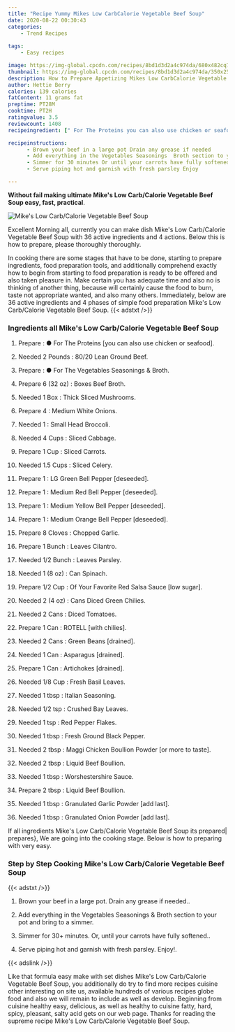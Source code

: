 ```yaml
---
title: "Recipe Yummy Mikes Low CarbCalorie Vegetable Beef Soup"
date: 2020-08-22 00:30:43
categories:
    - Trend Recipes
    
tags:
    - Easy recipes

image: https://img-global.cpcdn.com/recipes/8bd1d3d2a4c974da/680x482cq70/mikes-low-carbcalorie-vegetable-beef-soup-recipe-main-photo.jpg
thumbnail: https://img-global.cpcdn.com/recipes/8bd1d3d2a4c974da/350x250cq70/mikes-low-carbcalorie-vegetable-beef-soup-recipe-main-photo.jpg
description: How to Prepare Appetizing Mikes Low CarbCalorie Vegetable Beef Soup with 36 ingredients and 4 stages of easy cooking.
author: Hettie Berry
calories: 139 calories
fatContent: 11 grams fat
preptime: PT28M
cooktime: PT2H
ratingvalue: 3.5
reviewcount: 1408
recipeingredient: [" For The Proteins you can also use chicken or seafood", "2 Pounds8020 Lean Ground Beef", " For The Vegetables Seasonings  Broth", "6 (32 oz)Boxes Beef Broth", "1 BoxThick Sliced Mushrooms", "4Medium White Onions", "1Small Head Broccoli", "4 CupsSliced Cabbage", "1 CupSliced Carrots", "1.5 CupsSliced Celery", "1LG Green Bell Pepper deseeded", "1Medium Red Bell Pepper deseeded", "1Medium Yellow Bell Pepper deseeded", "1Medium Orange Bell Pepper deseeded", "8 ClovesChopped Garlic", "1 BunchLeaves Cilantro", "1/2 BunchLeaves Parsley", "1 (8 oz)Can Spinach", "1/2 CupOf Your Favorite Red Salsa Sauce low sugar", "2 (4 oz)Cans Diced Green Chilies", "2 CansDiced Tomatoes", "1 CanROTELL with chilies", "2 CansGreen Beans drained", "1 CanAsparagus drained", "1 CanArtichokes drained", "1/8 CupFresh Basil Leaves", "1 tbspItalian Seasoning", "1/2 tspCrushed Bay Leaves", "1 tspRed Pepper Flakes", "1 tbspFresh Ground Black Pepper", "2 tbspMaggi Chicken Boullion Powder or more to taste", "2 tbspLiquid Beef Boullion", "1 tbspWorshestershire Sauce", "2 tbspLiquid Beef Boullion", "1 tbspGranulated Garlic Powder add last", "1 tbspGranulated Onion Powder add last"]

recipeinstructions: 
      - Brown your beef in a large pot Drain any grease if needed 
      - Add everything in the Vegetables Seasonings  Broth section to your pot and bring to a simmer 
      - Simmer for 30 minutes Or until your carrots have fully softened 
      - Serve piping hot and garnish with fresh parsley Enjoy

---
```




**Without fail making ultimate Mike&#39;s Low Carb/Calorie Vegetable Beef Soup easy, fast, practical**. 


![Mike&#39;s Low Carb/Calorie Vegetable Beef Soup](https://img-global.cpcdn.com/recipes/8bd1d3d2a4c974da/680x482cq70/mikes-low-carbcalorie-vegetable-beef-soup-recipe-main-photo.jpg "Mike&#39;s Low Carb/Calorie Vegetable Beef Soup")




Excellent Morning all, currently you can make dish Mike&#39;s Low Carb/Calorie Vegetable Beef Soup with 36 active ingredients and 4 actions. Below this is how to prepare, please thoroughly thoroughly.

In cooking there are some stages that have to be done, starting to prepare ingredients, food preparation tools, and additionally comprehend exactly how to begin from starting to food preparation is ready to be offered and also taken pleasure in. Make certain you has adequate time and also no is thinking of another thing, because will certainly cause the food to burn, taste not appropriate wanted, and also many others. Immediately, below are 36 active ingredients and 4 phases of simple food preparation Mike&#39;s Low Carb/Calorie Vegetable Beef Soup.
{{< adstxt />}}

### Ingredients all Mike&#39;s Low Carb/Calorie Vegetable Beef Soup


1. Prepare  : ● For The Proteins [you can also use chicken or seafood].

1. Needed 2 Pounds : 80/20 Lean Ground Beef.

1. Prepare  : ● For The Vegetables Seasonings &amp; Broth.

1. Prepare 6 (32 oz) : Boxes Beef Broth.

1. Needed 1 Box : Thick Sliced Mushrooms.

1. Prepare 4 : Medium White Onions.

1. Needed 1 : Small Head Broccoli.

1. Needed 4 Cups : Sliced Cabbage.

1. Prepare 1 Cup : Sliced Carrots.

1. Needed 1.5 Cups : Sliced Celery.

1. Prepare 1 : LG Green Bell Pepper [deseeded].

1. Prepare 1 : Medium Red Bell Pepper [deseeded].

1. Prepare 1 : Medium Yellow Bell Pepper [deseeded].

1. Prepare 1 : Medium Orange Bell Pepper [deseeded].

1. Prepare 8 Cloves : Chopped Garlic.

1. Prepare 1 Bunch : Leaves Cilantro.

1. Needed 1/2 Bunch : Leaves Parsley.

1. Needed 1 (8 oz) : Can Spinach.

1. Prepare 1/2 Cup : Of Your Favorite Red Salsa Sauce [low sugar].

1. Needed 2 (4 oz) : Cans Diced Green Chilies.

1. Needed 2 Cans : Diced Tomatoes.

1. Prepare 1 Can : ROTELL [with chilies].

1. Needed 2 Cans : Green Beans [drained].

1. Needed 1 Can : Asparagus [drained].

1. Prepare 1 Can : Artichokes [drained].

1. Needed 1/8 Cup : Fresh Basil Leaves.

1. Needed 1 tbsp : Italian Seasoning.

1. Needed 1/2 tsp : Crushed Bay Leaves.

1. Needed 1 tsp : Red Pepper Flakes.

1. Needed 1 tbsp : Fresh Ground Black Pepper.

1. Needed 2 tbsp : Maggi Chicken Boullion Powder [or more to taste].

1. Needed 2 tbsp : Liquid Beef Boullion.

1. Needed 1 tbsp : Worshestershire Sauce.

1. Prepare 2 tbsp : Liquid Beef Boullion.

1. Needed 1 tbsp : Granulated Garlic Powder [add last].

1. Needed 1 tbsp : Granulated Onion Powder [add last].



If all ingredients Mike&#39;s Low Carb/Calorie Vegetable Beef Soup its prepared| prepares}, We are going into the cooking stage. Below is how to preparing with very easy.

### Step by Step Cooking Mike&#39;s Low Carb/Calorie Vegetable Beef Soup

{{< adstxt />}}


1. Brown your beef in a large pot. Drain any grease if needed..



1. Add everything in the Vegetables Seasonings &amp; Broth section to your pot and bring to a simmer.



1. Simmer for 30+ minutes. Or, until your carrots have fully softened..



1. Serve piping hot and garnish with fresh parsley. Enjoy!.





{{< adslink />}}

Like that formula easy make with set dishes Mike&#39;s Low Carb/Calorie Vegetable Beef Soup, you additionally do try to find more recipes cuisine other interesting on site us, available hundreds of various recipes globe food and also we will remain to include as well as develop. Beginning from cuisine healthy easy, delicious, as well as healthy to cuisine fatty, hard, spicy, pleasant, salty acid gets on our web page. Thanks for reading the supreme recipe Mike&#39;s Low Carb/Calorie Vegetable Beef Soup.
